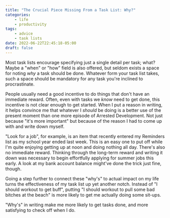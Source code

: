 ```yaml
---
title: "The Crucial Piece Missing From a Task List: Why?"
categories:
    - life
    - productivity
tags:
    - advice
    - task lists
date: 2022-06-22T22:45:18-05:00
draft: false
---
```


Most task lists encourage specifying just a single detail per task; what? Maybe a "when" or "how" field is also offered, but seldom exists a space for noting *why* a task should be done. Whatever form your task list takes, such a space should be mandatory for any task you're inclined to procrastinate.

People usually need a good incentive to do things that don't have an immediate reward. Often, even with tasks we *know* need to get done, this incentive is not clear enough to get started. When I put a reason in writing, it helps convince me that whatever I *should* be doing is a better use of the present moment than one more episode of Arrested Development. Not just because "it's more important" but because of the reason I had to come up with and write down myself.

"Look for a job", for example, is an item that recently entered my Reminders list as my school year ended last week. This is an easy one to put off while I'm quite enjoying getting up at noon and doing nothing all day.  There's also no immediate reward. Thinking through the long-term reward and writing it down was necessary to begin effortfully applying for summer jobs this early. A look at my bank account balance might've done the trick just fine, though.

Going a step further to connect these "why's" to actual impact on my life turns the effectiveness of my task list up yet another notch. Instead of "I should workout to get buff", putting "I should workout to pull some bad bitches at the beach" is more likely to get me actually doing some sit-ups.

"Why's" in writing make me more likely to get tasks done, and more satisfying to check off when I do.
